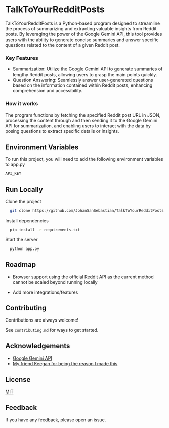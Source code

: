 
# TalkToYourRedditPosts

TalkToYourRedditPosts is a Python-based program designed to streamline the process of summarizing and extracting valuable insights from Reddit posts. By leveraging the power of the Google Gemini API, this tool provides users with the ability to generate concise summaries and answer specific questions related to the content of a given Reddit post.

### Key Features
- Summarization: Utilize the Google Gemini API to generate summaries of lengthy Reddit posts, allowing users to grasp the main points quickly.
- Question Answering: Seamlessly answer user-generated questions based on the information contained within Reddit posts, enhancing comprehension and accessibility.


### How it works

The program functions by fetching the specified Reddit post URL in JSON, processing the content through and then sending it to the Google Gemini API for summarization, and enabling users to interact with the data by posing questions to extract specific details or insights.

## Environment Variables

To run this project, you will need to add the following environment variables to app.py

`API_KEY`


## Run Locally

Clone the project

```bash
  git clone https://github.com/JohanSanSebastian/TalkToYourRedditPosts.git
```

Install dependencies

```bash
  pip install -r requirements.txt
```

Start the server

```bash
  python app.py
```


## Roadmap

- Browser support using the official Reddit API as the current method cannot be scaled beyond running locally

- Add more integrations/features


## Contributing

Contributions are always welcome!

See `contributing.md` for ways to get started.


## Acknowledgements

 - [Google Gemini API](https://aistudio.google.com)
 - [My friend Keegan for being the reason I made this](https://www.instagram.com/keegannnn_/)

## License

[MIT](https://choosealicense.com/licenses/mit/)


## Feedback

If you have any feedback, please open an issue.

